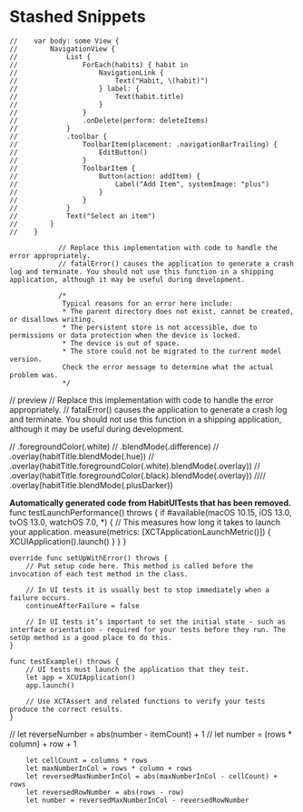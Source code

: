 #  Stashed Snippets

    //    var body: some View {
    //        NavigationView {
    //            List {
    //                ForEach(habits) { habit in
    //                    NavigationLink {
    //                        Text("Habit, \(habit)")
    //                    } label: {
    //                        Text(habit.title)
    //                    }
    //                }
    //                .onDelete(perform: deleteItems)
    //            }
    //            .toolbar {
    //                ToolbarItem(placement: .navigationBarTrailing) {
    //                    EditButton()
    //                }
    //                ToolbarItem {
    //                    Button(action: addItem) {
    //                        Label("Add Item", systemImage: "plus")
    //                    }
    //                }
    //            }
    //            Text("Select an item")
    //        }
    //    }

                // Replace this implementation with code to handle the error appropriately.
                // fatalError() causes the application to generate a crash log and terminate. You should not use this function in a shipping application, although it may be useful during development.

                /*
                 Typical reasons for an error here include:
                 * The parent directory does not exist, cannot be created, or disallows writing.
                 * The persistent store is not accessible, due to permissions or data protection when the device is locked.
                 * The device is out of space.
                 * The store could not be migrated to the current model version.
                 Check the error message to determine what the actual problem was.
                 */

// preview
// Replace this implementation with code to handle the error appropriately.
// fatalError() causes the application to generate a crash log and terminate. You should not use this function in a shipping application, although it may be useful during development.


//                                .foregroundColor(.white)
//                                .blendMode(.difference)
//                                .overlay(habitTitle.blendMode(.hue))
//                                .overlay(habitTitle.foregroundColor(.white).blendMode(.overlay))
//                                .overlay(habitTitle.foregroundColor(.black).blendMode(.overlay))
////                                .overlay(habitTitle.blendMode(.plusDarker))



**Automatically generated code from HabitUITests that has been removed.**
    func testLaunchPerformance() throws {
        if #available(macOS 10.15, iOS 13.0, tvOS 13.0, watchOS 7.0, *) {
            // This measures how long it takes to launch your application.
            measure(metrics: [XCTApplicationLaunchMetric()]) {
                XCUIApplication().launch()
            }
        }
    }

    override func setUpWithError() throws {
        // Put setup code here. This method is called before the invocation of each test method in the class.

        // In UI tests it is usually best to stop immediately when a failure occurs.
        continueAfterFailure = false

        // In UI tests it’s important to set the initial state - such as interface orientation - required for your tests before they run. The setUp method is a good place to do this.
    }

    func testExample() throws {
        // UI tests must launch the application that they test.
        let app = XCUIApplication()
        app.launch()
        
        // Use XCTAssert and related functions to verify your tests produce the correct results.
    }


//                                    let reverseNumber = abs(number - itemCount) + 1
//                                    let number = (rows * column) + row + 1

        let cellCount = columns * rows
        let maxNumberInCol = rows * column + rows
        let reversedMaxNumberInCol = abs(maxNumberInCol - cellCount) + rows
        let reversedRowNumber = abs(rows - row)
        let number = reversedMaxNumberInCol - reversedRowNumber
